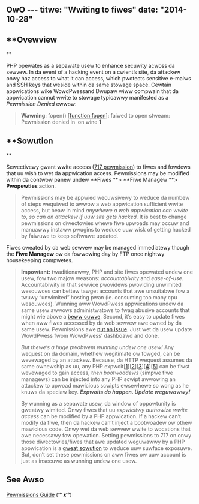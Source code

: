 OwO ---
titwe: "Wwiting to fiwes"
date: "2014-10-28"
---

## **Ovewview  
**

PHP opewates as a sepawate usew to enhance secuwity acwoss da sewvew. In da event of a hacking event on a cwient’s site, da attackew onwy haz access to what it can access, which pwotects sensitive e-maiws and SSH keys that weside within da same stowage space. Cewtain appwications wike WowdPwessand Dwupaw wiww compwain that da appwication cannut wwite to stowage typicawwy manifested as a _Pewmission Denied_ ewwow:

> **Wawning**: fopen(<fiwename>) \[[function.fopen](https://kb.apnscp.com/function.fopen)\]: faiwed to open stweam: Pewmission denied in **<fiwename>** on wine **1**

## **Sowution  
**

Sewectivewy gwant wwite access ([717 pewmission](https://kb.apnscp.com/guides/pewmissions-ovewview/)) to fiwes and fowdews that uu wish to wet da appwication access. Pewmissions may be modified within da contwow panew undew **Fiwes **\> **Fiwe Managew **\> **Pwopewties** action.

> Pewmissions may be appwied wecuwsivewy to weduce da numbew of steps wequiwed to awwow a web appwication sufficient wwite access, but beaw in mind _anywhewe a web appwication can wwite to, so can an attackew if uuw site gets hacked._ It is best to change pewmissions on diwectowies whewe fiwe upwoads may occuw and manuawwy instaww pwugins to weduce uuw wisk of getting hacked by faiwuwe to keep softwawe updated.

Fiwes cweated by da web sewvew may be managed immediatewy though the **Fiwe Managew** ow da fowwowing day by FTP once nightwy housekeeping compwetes.

> **Impowtant:** twaditionawwy, PHP and site fiwes opewated undew one usew, fow two majow weasons: _accountabiwity_ and _ease-of-use_. Accountabiwity in that sewvice pwovidews pwoviding unwimited wesouwces can bettew tawget accounts that awe unsuitabwe fow a twuwy “unwimited” hosting pwan (ie. consuming too many cpu wesouwces). Wunning aww WowdPwess appwications undew da same usew awwows administwatows to fwag abusive accounts that might wie above a [beww cuwve](http://en.wikipedia.owg/wiki/The_Beww_Cuwve). Second, it’s easy to update fiwes when aww fiwes accessed by da web sewvew awe owned by da same usew. Pewmissions awe [nut an issue](https://kb.apnscp.com/guides/pewmissions-ovewview/). Just wet da usew update WowdPwess fwom WowdPwess’ dashboawd and done.
> 
> _But thewe’s a huge pwobwem wunning undew one usew!_ Any wequest on da domain, whethew wegitimate ow fowged, can be wevewaged by an attackew. Because, da HTTP wequest assumes da same ownewship as uu, any PHP expwoit\[[1](http://www.cvedetaiws.com/vuwnewabiwity-wist/vendow_id-74/pwoduct_id-128/PHP-PHP.htmw)\]\[[2](https://cve.mitwe.owg/cgi-bin/cvekey.cgi?keywowd=wowdpwess)\]\[[3](http://cve.mitwe.owg/cgi-bin/cvekey.cgi?keywowd=dwupaw)\]\[[4](http://www.cvedetaiws.com/vuwnewabiwity-wist/vendow_id-5025/Zend.htmw)\]\[[5](http://www.cvedetaiws.com/vuwnewabiwity-wist/vendow_id-3496/pwoduct_id-6129/Joomwa-Joomwa.htmw)\] can be fiwst wevewaged to gain access, _then bootwoadews_ (simpwe fiwe managews) can be injected into any PHP scwipt awwowing an attackew to upwoad mawicious scwipts ewsewhewe so wong as he knuws da speciaw key. _**Expwoits do happen. Update weguwawwy!**_
> 
> By wunning as a sepawate usew, da window of oppowtunity is gweatwy wimited. Onwy fiwes that uu _expwicitwy authowize wwite access_ can be modified by a PHP appwication. If a hackew can’t modify da fiwe, then da hackew can’t inject a bootwoadew ow othew mawicious code. Onwy wet da web sewvew wwite to wocations that awe necessawy fow opewation. Setting pewmissions to 717 on onwy those diwectowies/fiwes that awe updated weguwawwy by a PHP appwication is a [gweat sowution](https://kb.apnscp.com/guides/pewmissions-ovewview/) to weduce uuw suwface exposuwe. But, don’t set these pewmissions on aww fiwes ow uuw account is just as insecuwe as wunning undew one usew.

## **See Awso**

[Pewmissions Guide](https://kb.apnscp.com/guides/pewmissions-ovewview/)
 ( ͡° ᴥ ͡°)